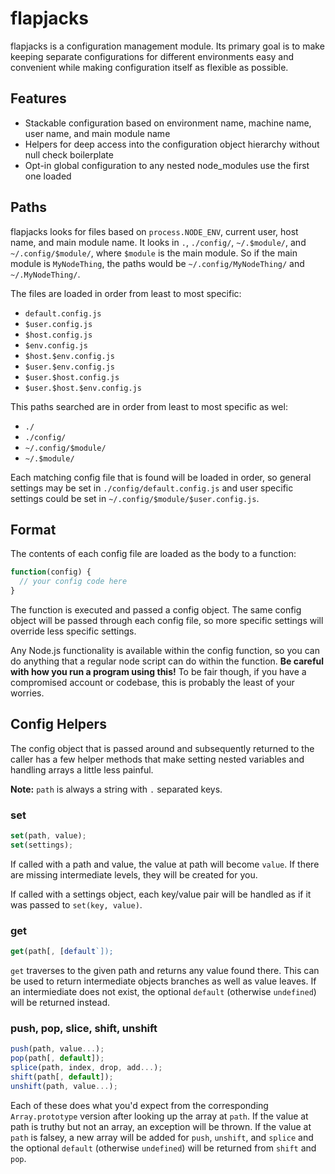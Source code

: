 # flapjacks

flapjacks is a configuration management module. Its primary goal is to make keeping separate configurations for different environments easy and convenient while making configuration itself as flexible as possible.

## Features

* Stackable configuration based on environment name, machine name, user name, and main module name
* Helpers for deep access into the configuration object hierarchy without null check boilerplate
* Opt-in global configuration to any nested node_modules use the first one loaded

## Paths

flapjacks looks for files based on `process.NODE_ENV`, current user, host name, and main module name. It looks in `.`, `./config/`, `~/.$module/`, and `~/.config/$module/`, where `$module` is the main module. So if the main module is `MyNodeThing`, the paths would be `~/.config/MyNodeThing/` and `~/.MyNodeThing/`.

The files are loaded in order from least to most specific:

* `default.config.js`
* `$user.config.js`
* `$host.config.js`
* `$env.config.js`
* `$host.$env.config.js`
* `$user.$env.config.js`
* `$user.$host.config.js`
* `$user.$host.$env.config.js`

This paths searched are in order from least to most specific as wel:

* `./`
* `./config/`
* `~/.config/$module/`
* `~/.$module/`

Each matching config file that is found will be loaded in order, so general settings may be set in `./config/default.config.js` and user specific settings could be set in `~/.config/$module/$user.config.js`.

## Format

The contents of each config file are loaded as the body to a function:

```js
function(config) {
  // your config code here
}
```

The function is executed and passed a config object. The same config object will be passed through each config file, so more specific settings will override less specific settings.

Any Node.js functionality is available within the config function, so you can do anything that a regular node script can do within the function. **Be careful with how you run a program using this!** To be fair though, if you have a compromised account or codebase, this is probably the least of your worries.

## Config Helpers

The config object that is passed around and subsequently returned to the caller has a few helper methods that make setting nested variables and handling arrays a little less painful.

**Note:** `path` is always a string with `.` separated keys.

### set
```js
set(path, value);
set(settings);
```

If called with a path and value, the value at path will become `value`. If there are missing intermediate levels, they will be created for you.

If called with a settings object, each key/value pair will be handled as if it was passed to `set(key, value)`.

### get
```js
get(path[, [default`]);
```

`get` traverses to the given path and returns any value found there. This can be used to return intermediate objects branches as well as value leaves. If an intermiediate does not exist, the optional `default` (otherwise `undefined`) will be returned instead.

### push, pop, slice, shift, unshift

```js
push(path, value...);
pop(path[, default]);
splice(path, index, drop, add...);
shift(path[, default]);
unshift(path, value...);
```

Each of these does what you'd expect from the corresponding `Array.prototype` version after looking up the array at `path`. If the value at path is truthy but not an array, an exception will be thrown. If the value at `path` is falsey, a new array will be added for `push`, `unshift`, and `splice` and the optional `default` (otherwise `undefined`) will be returned from `shift` and `pop`.
